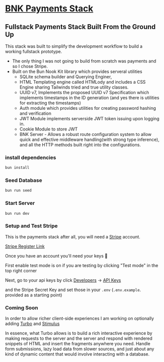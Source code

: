 # [BNK Payments Stack](https://github.com/brandon-schabel/bnk-payments-stack)

## Fullstack Payments Stack Built From the Ground Up

This stack was built to simplify the development workflow to build a working fullstack prototype.

- The only thing I was not going to build from scratch was payments and so I chose Stripe.
- Built on the Bun Nook Kit library which provides serveral utilities
  - SQLite schema builder and Querying Enginer,  
  - HTML Templating engine called HTMLody and includes a CSS Engine sharing Tailwinds tried and true utility classes.
  - UUID v7, Implements the proposed UUID v7 Specification which implements timestamps in the ID generation (and yes there is utilities for extracting the timestamps)
  - Auth module which provides utilities for creating password hashing and verification
  - JWT Module implements serverside JWT token issuing upon logging in.
  - Cookie Module to store JWT
  - BNK Server - Allows a robust route configuration system to allow quick and effective middleware handling(with strong type inference), and all the  HTTP methods built right into the configurations.

### install dependencies

```bash
bun install
```

### Seed Database

```bash
bun run seed
```

### Start Server

```bash
bun run dev
```

### Setup and Test Stripe

This is the payments stack after all, you will need a [Stripe]("stripe.com) account.

[Stripe Register Link]("https://dashboard.stripe.com/register")

Once you have an account you'll need your keys 🔑

First enable test mode is on if you are testing by clicking "Test mode" in the top right corner

Next, go to your api keys by click [Developers]("https://dashboard.stripe.com/test/developers") -> [API Keys]("https://dashboard.stripe.com/apikeys")  

 and the Stripe Secret Key and set those in your `.env`   (`.env.example`. provided as a starting point)


### Coming Soon

In order to allow richer client-side experiences I am working on optionally adding [Turbo]("https://turbo.hotwired.dev/") and [Stimulus]("https://stimulus.hotwired.dev/reference/targets)

In essence, what Turbo allows is to build a rich interactive experience by making requests to the server and the server and respond with rendered snippets of HTML and insert the fragments anywhere you need. Handle form submissions, lazy load data from slower sources, and just about any kind of dynamic content that would involve interacting with a database.

